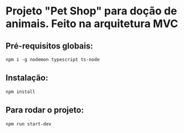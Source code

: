 # Projeto "Pet Shop" para doção de animais. Feito na arquitetura MVC

## Pré-requisitos globais:
`npm i -g nodemon typescript ts-node`

## Instalação:
`npm install`

## Para rodar o projeto:
`npm run start-dev`
